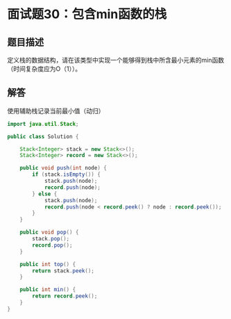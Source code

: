 # 面试题30：包含min函数的栈

## 题目描述

定义栈的数据结构，请在该类型中实现一个能够得到栈中所含最小元素的min函数（时间复杂度应为O（1））。

## 解答

使用辅助栈记录当前最小值（动归）

~~~java
import java.util.Stack;

public class Solution {

    Stack<Integer> stack = new Stack<>();
    Stack<Integer> record = new Stack<>();

    public void push(int node) {
        if (stack.isEmpty()) {
            stack.push(node);
            record.push(node);
        } else {
            stack.push(node);
            record.push(node < record.peek() ? node : record.peek());
        }
    }

    public void pop() {
        stack.pop();
        record.pop();
    }

    public int top() {
        return stack.peek();
    }

    public int min() {
        return record.peek();
    }
}

~~~

